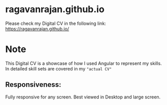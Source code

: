 # ragavanrajan.github.io

Please check my Digital CV in the following link:  https://ragavanrajan.github.io/ 


# Note
This Digital CV is a showcase of how I used Angular to represent my skills. In detailed skill sets are covered in my `"actual CV"` 

## Responsiveness: 

Fully responsive for any screen. Best viewed in Desktop and large screen. 
